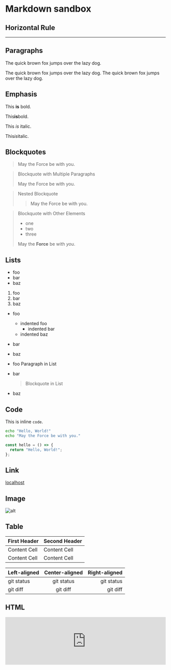 # Markdown sandbox

## Horizontal Rule

---

## Paragraphs

The quick brown fox jumps over the lazy dog.

The quick brown fox jumps over the lazy dog.
The quick brown fox jumps over the lazy dog.

## Emphasis

This **is** bold.

This**is**bold.

This *is* italic.

This*is*italic.

## Blockquotes

> May the Force be with you.

> Blockquote with Multiple Paragraphs
>
> May the Force be with you.

> Nested Blockquote
>
> > May the Force be with you.

> Blockquote with Other Elements
>
> - one
> - two
> - three
>
> May the **Force** be with *you*.

## Lists

- foo
- bar
- baz

1. foo
2. bar
3. baz

- foo
  - indented foo
    - indented bar
  - indented baz
- bar
- baz

- foo
  Paragraph in List
- bar
  > Blockquote in List
- baz

## Code

This is inline `code`.

```sh
echo "Hello, World!"
echo "May the Force be with you."
```

```javascript
const hello = () => {
  return "Hello, World!";
};
```

## Link

[localhost](http://localhost)

## Image

![alt](https://github.com/identicons/iinm.png)

## Table

| First Header  | Second Header |
| ------------- | ------------- |
| Content Cell  | Content Cell  |
| Content Cell  | Content Cell  |

| Left-aligned | Center-aligned | Right-aligned |
| :---         |     :---:      |          ---: |
| git status   | git status     | git status    |
| git diff     | git diff       | git diff      |

## HTML

<iframe width="100%" src="https://www.youtube.com/embed/lRaL-8qZ0mM" title="YouTube video player" frameborder="0" allow="accelerometer; autoplay; clipboard-write; encrypted-media; gyroscope; picture-in-picture" allowfullscreen>
</iframe>
